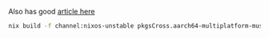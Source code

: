 Also has good [article here](https://matthewbauer.us/blog/beginners-guide-to-cross.html) 

```sh
nix build -f channel:nixos-unstable pkgsCross.aarch64-multiplatform-musl.emacs
```